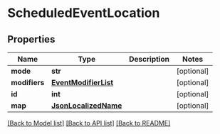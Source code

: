 # ScheduledEventLocation

## Properties
Name | Type | Description | Notes
------------ | ------------- | ------------- | -------------
**mode** | **str** |  | [optional] 
**modifiers** | [**EventModifierList**](EventModifierList.md) |  | [optional] 
**id** | **int** |  | [optional] 
**map** | [**JsonLocalizedName**](JsonLocalizedName.md) |  | [optional] 

[[Back to Model list]](../README.md#documentation-for-models) [[Back to API list]](../README.md#documentation-for-api-endpoints) [[Back to README]](../README.md)

